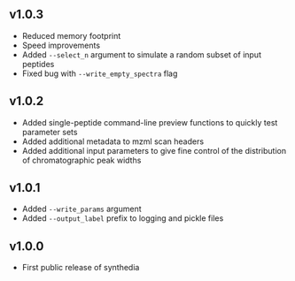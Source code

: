 ## v1.0.3
- Reduced memory footprint
- Speed improvements
- Added ```--select_n``` argument to simulate a random subset of input peptides
- Fixed bug with ```--write_empty_spectra``` flag

## v1.0.2
- Added single-peptide command-line preview functions to quickly test parameter sets
- Added additional metadata to mzml scan headers
- Added additional input parameters to give fine control of the distribution of chromatographic peak widths

## v1.0.1
- Added ```--write_params``` argument
- Added ```--output_label``` prefix to logging and pickle files

## v1.0.0
- First public release of synthedia
